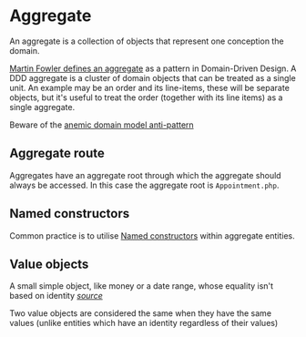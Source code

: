 # Aggregate

An aggregate is a collection of objects that represent one conception the domain. 

<a href="https://martinfowler.com/bliki/DDD_Aggregate.html">Martin Fowler defines an aggregate</a> as a pattern in
Domain-Driven Design. A DDD aggregate is a cluster of domain objects that can be treated as a single unit. An example
may be an order and its line-items, these will be separate objects, but it's useful to treat the order (together with
its line items) as a single aggregate.

Beware of the <a href="https://martinfowler.com/bliki/AnemicDomainModel.html">anemic domain model anti-pattern</a>

## Aggregate route
Aggregates have an aggregate root through which the aggregate should always be accessed. In this case the aggregate
root is `Appointment.php`.

## Named constructors

Common practice is to utilise <a href="https://verraes.net/2014/06/named-constructors-in-php/">Named constructors</a>
within aggregate entities.

## Value objects

A small simple object, like money or a date range, whose equality isn't based on identity <a href="https://martinfowler.com/eaaCatalog/valueObject.html"><i>source</i></a>

Two value objects are considered the same when they have the same values (unlike entities which have an identity regardless
of their values)
